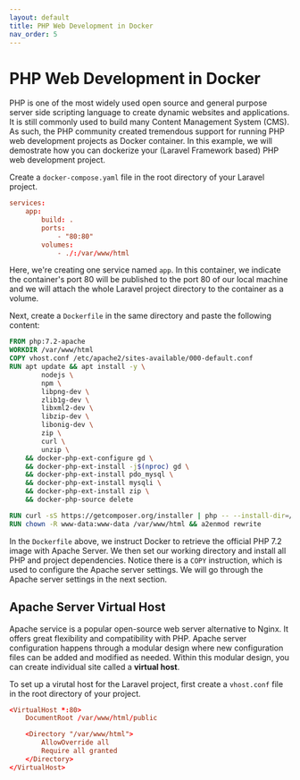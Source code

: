 ```yaml
---
layout: default
title: PHP Web Development in Docker
nav_order: 5
---
```


# PHP Web Development in Docker

PHP is one of the most widely used open source and general purpose server side scripting language to create dynamic websites and applications. It is still commonly used to build many Content Management System (CMS). As such, the PHP community created tremendous support for running PHP web development projects as Docker container. In this example, we will demostrate how you can dockerize your (Laravel Framework based) PHP web development project.  

Create a `docker-compose.yaml` file in the root directory of your Laravel project.  

```conf
services:
    app:
        build: .
        ports:
            - "80:80"
        volumes:
            - ./:/var/www/html
```

Here, we're creating one service named `app`. In this container, we indicate the container's port 80 will be published to the port 80 of our local machine and we will attach the whole Laravel project directory to the container as a volume.

Next, create a `Dockerfile` in the same directory and paste the following content:  

```Dockerfile
FROM php:7.2-apache
WORKDIR /var/www/html
COPY vhost.conf /etc/apache2/sites-available/000-default.conf
RUN apt update && apt install -y \
        nodejs \
        npm \
        libpng-dev \
        zlib1g-dev \
        libxml2-dev \
        libzip-dev \
        libonig-dev \
        zip \
        curl \
        unzip \
    && docker-php-ext-configure gd \
    && docker-php-ext-install -j$(nproc) gd \
    && docker-php-ext-install pdo_mysql \
    && docker-php-ext-install mysqli \
    && docker-php-ext-install zip \
    && docker-php-source delete

RUN curl -sS https://getcomposer.org/installer | php -- --install-dir=/usr/local/bin --filename=composer
RUN chown -R www-data:www-data /var/www/html && a2enmod rewrite
```

In the `Dockerfile` above, we instruct Docker to retrieve the official PHP 7.2 image with Apache Server. We then set our working directory and install all PHP and project dependencies. Notice there is a `COPY` instruction, which is used to configure the Apache server settings. We will go through the Apache server settings in the next section.  

## Apache Server Virtual Host

Apache service is a popular open-source web server alternative to Nginx. It offers great flexibility and compatibility with PHP. Apache server configuration happens through a modular design where new configuration files can be added and modified as needed. Within this modular design, you can create individual site called a **virtual host**.  

To set up a virutal host for the Laravel project, first create a `vhost.conf` file in the root directory of your project.  

```conf
<VirtualHost *:80>
    DocumentRoot /var/www/html/public

    <Directory "/var/www/html">
        AllowOverride all
        Require all granted
    </Directory>
</VirtualHost>
```